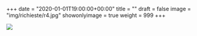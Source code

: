 +++
date = "2020-01-01T19:00:00+00:00"
title = ""
draft = false
image = "img/richieste/r4.jpg"
showonlyimage = true
weight = 999
+++

<!--more-->
![](/img/richieste/r4.jpg)
